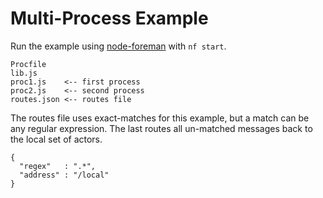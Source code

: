 # Multi-Process Example

Run the example using [node-foreman](https://npmjs.org/package/foreman) with `nf start`.

```
Procfile
lib.js
proc1.js    <-- first process
proc2.js    <-- second process 
routes.json <-- routes file
```

The routes file uses exact-matches for this example, but a match can be any regular expression.
The last routes all un-matched messages back to the local set of actors.

```
{
  "regex"   : ".*",
  "address" : "/local"
}
```

